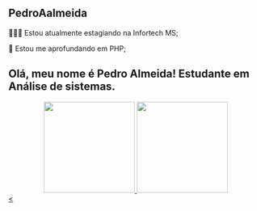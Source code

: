 ## PedroAalmeida

👨🏾‍💻 Estou atualmente estagiando na Infortech MS;

📘 Estou me aprofundando em PHP;

## Olá, meu nome é Pedro Almeida! Estudante em Análise de sistemas.
<div align="center">
  <a href="https://github.com/Brownlius">
  <img height="180em" src="https://github-readme-stats.vercel.app/api?username=Brownlius&show_icons=true&theme=blue-green&include_all_commits=true&count_private=true"/>
  <img height="180em" src="https://github-readme-stats.vercel.app/api/top-langs/?username=Brownlius&layout=compact&langs_count=7&theme=blue-green"/>
</div>
<
